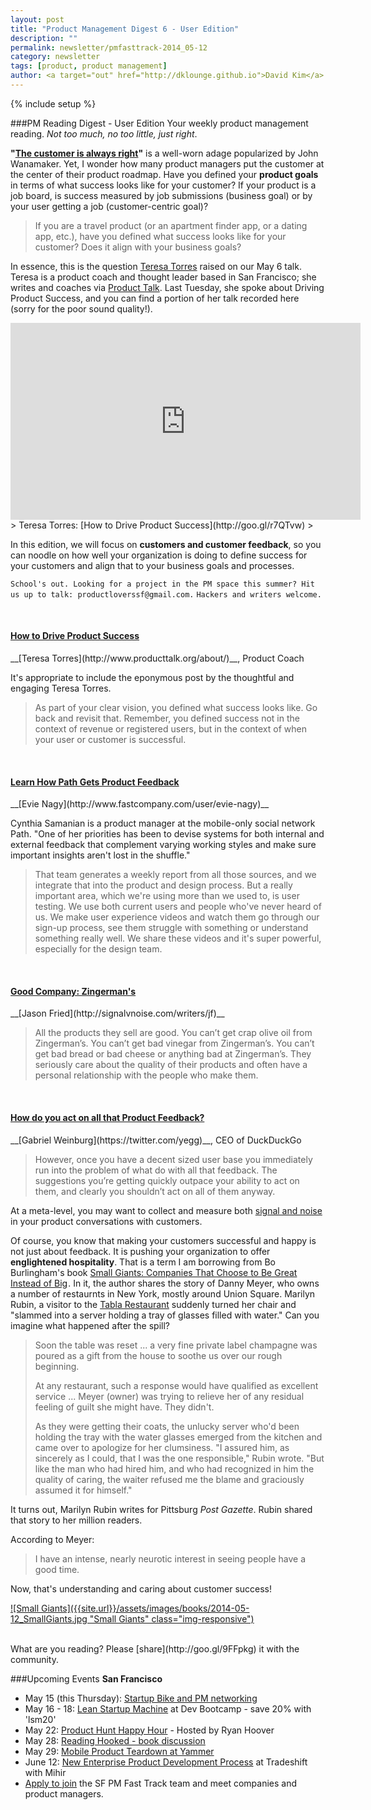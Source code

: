 ```yaml
---
layout: post
title: "Product Management Digest 6 - User Edition"
description: ""
permalink: newsletter/pmfasttrack-2014_05-12
category: newsletter
tags: [product, product management]
author: <a target="out" href="http://dklounge.github.io">David Kim</a>
---
```

{% include setup %}

###PM Reading Digest - User Edition
Your weekly product management reading. _Not too much, no too little, just right_.

__"[The customer is always right](http://en.wikipedia.org/wiki/The_customer_is_always_right)"__ is a well-worn adage popularized by John Wanamaker. Yet, I wonder how many product managers put the customer at the center of their product roadmap. Have you defined your __product goals__ in terms of what success looks like for your customer? If your product is a job board, is success measured by job submissions (business goal) or by your user getting a job (customer-centric goal)?

> If you are a travel product (or an apartment finder app, or a dating app, etc.), have you defined what success looks like for your customer? Does it align with your business goals?
>

In essence, this is the question <a target="out" href="http://www.producttalk.org/about/">Teresa Torres</a> raised on our May 6 talk. Teresa is a product coach and thought leader based in San Francisco; she writes and coaches via <a target="out" href="http://www.producttalk.org/">Product Talk</a>. Last Tuesday, she spoke about Driving Product Success, and you can find a portion of her talk recorded here (sorry for the poor sound quality!).

<iframe width="560" height="315" src="http://www.youtube.com/embed/L6SH-yfSwmQ?rel=0" frameborder="0" allowfullscreen="allow">
</iframe>
> Teresa Torres: [How to Drive Product Success](http://goo.gl/r7QTvw)
>

In this edition, we will focus on __customers and customer feedback__, so you can noodle on how well your organization is doing to define success for your customers and align that to your business goals and processes.

`School's out. Looking for a project in the PM space this summer? Hit us up to talk: productloverssf@gmail.com.`
`Hackers and writers welcome.`

<br />

<h4><a target="out" href="http://www.producttalk.org/2014/01/how-to-set-goals-that-drive-product-success/">How to Drive Product Success</a></h4>
__[Teresa Torres](http://www.producttalk.org/about/)__, Product Coach

It\'s appropriate to include the eponymous post by the thoughtful and engaging Teresa Torres.

> As part of your clear vision, you defined what success looks like. Go back and revisit that. Remember, you defined success not in the context of revenue or registered users, but in the context of when your user or customer is successful.
>

<br />
<h4><a target="out" href="http://www.fastcompany.com/3030361/agendas/to-get-more-useful-feedback-on-your-products-watch-and-learn-how-path-does-it">Learn How Path Gets Product Feedback</a></h4>
__[Evie Nagy](http://www.fastcompany.com/user/evie-nagy)__

Cynthia Samanian is a product manager at the mobile-only social network Path. "One of her priorities has been to devise systems for both internal and external feedback that complement varying working styles and make sure important insights aren't lost in the shuffle."

> That team generates a weekly report from all those sources, and we integrate that into the product and design process. But a really important area, which we're using more than we used to, is user testing. We use both current users and people who've never heard of us. We make user experience videos and watch them go through our sign-up process, see them struggle with something or understand something really well. We share these videos and it's super powerful, especially for the design team.
>

<br />
<h4><a target="out" href="http://signalvnoise.com/posts/983-good-company-zingermans">Good Company: Zingerman's</a></h4>
__[Jason Fried](http://signalvnoise.com/writers/jf)__

> All the products they sell are good. You can’t get crap olive oil from Zingerman’s. You can’t get bad vinegar from Zingerman’s. You can’t get bad bread or bad cheese or anything bad at Zingerman’s. They seriously care about the quality of their products and often have a personal relationship with the people who make them.
>

<br />
<h4><a target="out" href="">How do you act on all that Product Feedback?</a></h4>
__[Gabriel Weinburg](https://twitter.com/yegg)__, CEO of DuckDuckGo

> However, once you have a decent sized user base you immediately run into the problem of what do with all that feedback. The suggestions you’re getting quickly outpace your ability to act on them, and clearly you shouldn’t act on all of them anyway.
>

At a meta-level, you may want to collect and measure both <a target="out" href="http://dklounge.github.io/signal-to-noise-ratio/">signal and noise</a> in your product conversations with customers.

Of course, you know that making your customers successful and happy is not just about feedback. It is pushing your organization to offer __englightened hospitality__. That is a term I am borrowing from Bo Burlingham\'s book <a target="out" href="http://www.amazon.com/gp/product/B000OCXFYC/ref=as_li_tl?ie=UTF8&camp=1789&creative=390957&creativeASIN=B000OCXFYC&linkCode=as2&tag=pmft-20&linkId=JFKOLBNZTTSAPBQH">Small Giants: Companies That Choose to Be Great Instead of Big</a><img src="http://ir-na.amazon-adsystem.com/e/ir?t=pmft-20&l=as2&o=1&a=B000OCXFYC" width="1" height="1" border="0" alt="" style="border:none !important; margin:0px !important;" />. In it, the author shares the story of Danny Meyer, who owns a number of restaurnts in New York, mostly around Union Square. Marilyn Rubin, a visitor to the <a target="out" href="http://www.tablany.com/">Tabla Restaurant</a> suddenly turned her chair and "slammed into a server holding a tray of glasses filled with water." Can you imagine what happened after the spill?

> Soon the table was reset ... a very fine private label champagne was poured as a gift from the house to soothe us over our rough beginning.
>
> At any restaurant, such a response would have qualified as excellent service ... Meyer (owner) was trying to relieve her of any residual feeling of guilt she might have. They didn't.
>
> As they were getting their coats, the unlucky server who'd been holding the tray with the water glasses emerged from the kitchen and came over to apologize for her clumsiness. "I assured him, as sincerely as I could, that I was the one responsible," Rubin wrote. "But like the man who had hired him, and who had recognized in him the quality of caring, the waiter refused me the blame and graciously assumed it for himself."
>

It turns out, Marilyn Rubin writes for Pittsburg _Post Gazette_. Rubin shared that story to her million readers.

According to Meyer:

> I have an intense, nearly neurotic interest in seeing people have a good time.
>

Now, that\'s understanding and caring about customer success!

[![Small Giants]({{site.url}}/assets/images/books/2014-05-12_SmallGiants.jpg "Small Giants" class="img-responsive")](http://www.amazon.com/gp/product/B000OCXFYC/ref=as_li_tl?ie=UTF8&camp=1789&creative=390957&creativeASIN=B000OCXFYC&linkCode=as2&tag=pmft-20)

<br />
What are you reading? Please [share](http://goo.gl/9FFpkg) it with the community.

###Upcoming Events
__San Francisco__

* May 15 (this Thursday): [Startup Bike and PM networking](http://www.meetup.com/ProductManagementFastTrack/events/180671052/)
* May 16 - 18: [Lean Startup Machine](http://goo.gl/1JzrEM) at Dev Bootcamp - save 20% with 'lsm20'
* May 22: [Product Hunt Happy Hour](http://goo.gl/HDLcNS) - Hosted by Ryan Hoover
* May 28: <a target="out" href="http://goo.gl/aRnB8i">Reading Hooked - book discussion</a>
* May 29: <a target="out" href="http://goo.gl/9BvDXH">Mobile Product Teardown at Yammer</a>
* June 12: <a target="out" href="http://goo.gl/nTjkUN">New Enterprise Product Development Process</a> at Tradeshift with Mihir
* [Apply to join](http://goo.gl/PDWGRI) the SF PM Fast Track team and meet companies and product managers.
